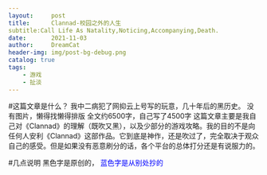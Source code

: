 ```yaml
---
layout:     post
title:      Clannad-校园之外的人生
subtitle:Call Life As Natality,Noticing,Accompanying,Death.
date:       2021-11-03
author:     DreamCat
header-img: img/post-bg-debug.png
catalog: true
tags:
    - 游戏
    - 扯淡
---
```


#这篇文章是什么？
我中二病犯了网抑云上号写的玩意，几十年后的黑历史。
没有图片，懒得找懒得排版
全文约6500字，自己写了4500字
这篇文章主要是我自己对《Clannad》的理解（既吹又黑），以及少部分的游戏攻略。我的目的不是向任何人安利《Clannad》这部作品。它到底是神作，还是吹过了，完全取决于观众自己的感受。但是如果没有恶意刷分的话，各个平台的总体打分还是有说服力的。

#几点说明
黑色字是原创的，
<font color=blue>蓝色字是从别处抄的</font>